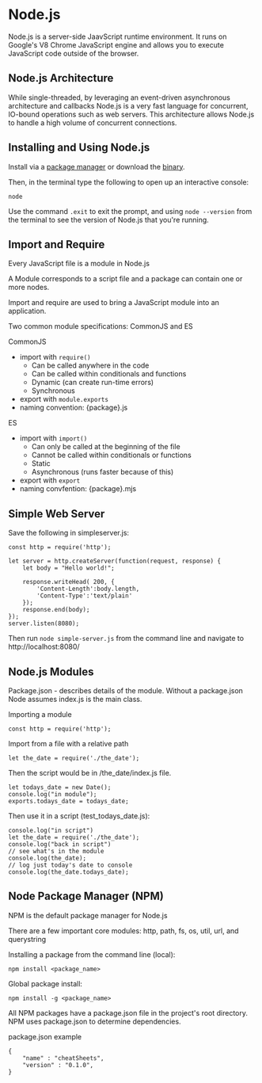 # Node.js

Node.js is a server-side JaavScript runtime environment. It runs on Google's V8 Chrome JavaScript engine and allows you to execute JavaScript code outside of the browser.

## Node.js Architecture

While single-threaded, by leveraging an event-driven asynchronous architecture and callbacks Node.js is a very fast language for concurrent, IO-bound operations such as web servers. This architecture allows Node.js to handle a high volume of concurrent connections. 

## Installing and Using Node.js

Install via a [package manager](https://nodejs.org/en/download/package-manager) or download the [binary](https://nodejs.org/en/download).

Then, in the terminal type the following to open up an interactive console:
```
node
```

Use the command ```.exit``` to exit the prompt, and using ```node --version``` from the terminal to see the version of Node.js that you're running.

## Import and Require

Every JavaScript file is a module in Node.js

A Module corresponds to a script file and a package can contain one or more nodes.

Import and require are used to bring a JavaScript module into an application.

Two common module specifications: CommonJS and ES

CommonJS
- import with ```require()```
    - Can be called anywhere in the code
    - Can be called within conditionals and functions
    - Dynamic (can create run-time errors)
    - Synchronous
- export with ```module.exports```
- naming convention: {package}.js

ES
- import with ```import()```
    - Can only be called at the beginning of the file
    - Cannot be called within conditionals or functions
    - Static
    - Asynchronous (runs faster because of this)
- export with ```export```
- naming convfention: {package}.mjs

## Simple Web Server

Save the following in simpleserver.js:

```
const http = require('http');

let server = http.createServer(function(request, response) {
    let body = "Hello world!";

    response.writeHead( 200, {
        'Content-Length':body.length,
        'Content-Type':'text/plain'
    });
    response.end(body);
});
server.listen(8080);
```

Then run ```node simple-server.js``` from the command line and navigate to http://localhost:8080/

## Node.js Modules

Package.json - describes details of the module. Without a package.json Node assumes index.js is the main class.


Importing a module
```
const http = require('http');
```

Import from a file with a relative path
```
let the_date = require('./the_date');
```

Then the script would be in /the_date/index.js file.
```
let todays_date = new Date();
console.log("in module");
exports.todays_date = todays_date;
```

Then use it in a script (test_todays_date.js):
```
console.log("in script")
let the_date = require('./the_date');
console.log("back in script")
// see what's in the module
console.log(the_date);
// log just today's date to console
console.log(the_date.todays_date);
```

## Node Package Manager (NPM)

NPM is the default package manager for Node.js

There are a few important core modules: http, path, fs, os, util, url, and querystring

Installing a package from the command line (local):
```
npm install <package_name>
```

Global package install:
```
npm install -g <package_name>
```

All NPM packages have a package.json file in the project's root directory. NPM uses package.json to determine dependencies.

package.json example
```
{
    "name" : "cheatSheets",
    "version" : "0.1.0",
}
```
